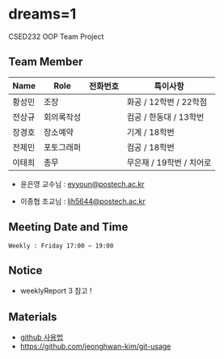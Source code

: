 # dreams=1

CSED232 OOP Team Project



## Team Member

| Name   | Role       | 전화번호 | 특이사항                 |
| ------ | ---------- | -------- | ------------------------ |
| 황성민 | 조장       |          | 화공 / 12학번 /  22학점  |
| 전상규 | 회의록작성 |          | 컴공 / 한동대 / 13학번   |
| 장경호 | 장소예약   |          | 기계 / 18학번            |
| 전제민 | 포토그래퍼 |          | 컴공 / 18학번            |
| 이태희 | 총무       |          | 무은재 / 19학번 / 치어로 |


- 윤은영 교수님 : eyyoun@postech.ac.kr

- 이종협 조교님 : ljh5644@postech.ac.kr

  

## Meeting Date and Time

```
Weekly : Friday 17:00 ~ 19:00
```



## Notice

- weeklyReport 3 참고 !



## Materials

- [github 사용법]([https://milooy](https://milooy/).[wordpress.com/2017/06/21/working-together-with-github-tutorial/](http://wordpress.com/2017/06/21/working-together-with-github-tutorial/))
- https://github.com/jeonghwan-kim/git-usage